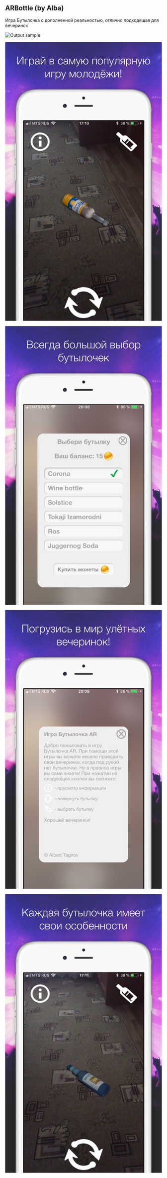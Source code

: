 ## ARBottle (by Alba)
Игра Бутылочка с дополненной реальностью, отлично подходящая для вечеринок

![Output sample](/images/Bottle.gif)

![](/images/1.jpg "Приветствие")

![](/images/2.jpg "Выбор бутылок")

![](/images/4.jpg "Разные бутылки")

![](/images/3.jpg "Информация")
